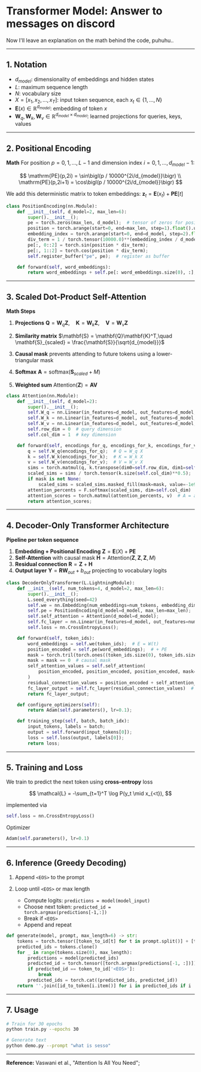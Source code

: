 # Transformer Model: Answer to messages on discord

Now I'll leave an explanation on the math behind the code, puhuhu..

---

## 1. Notation

* $d_{model}$: dimensionality of embeddings and hidden states
* $L$: maximum sequence length
* $N$: vocabulary size
* $X = [x_1, x_2, \dots, x_T]$: input token sequence, each $x_t \in \{1,\dots,N\}$
* $\mathbf{E}(x)\in\mathbb{R}^{d_{model}}$: embedding of token $x$
* $\mathbf{W}_q,\mathbf{W}_k,\mathbf{W}_v\in\mathbb{R}^{d_{model}\times d_{model}}$: learned projections for queries, keys, values

---

## 2. Positional Encoding

**Math** For position $p=0,1,\dots,L-1$ and dimension index $i=0,1,\dots,d_{model}-1$:

$$
\mathrm{PE}(p,2i)   = \sin\bigl(p / 10000^{2i/d_{model}}\bigr)
\\
\mathrm{PE}(p,2i+1) = \cos\bigl(p / 10000^{2i/d_{model}}\bigr)
$$

We add this deterministic matrix to token embeddings: $\mathbf{z}_t = \mathbf{E}(x_t) + \mathbf{PE}[t]$

```python
class PositionEncoding(nn.Module):
    def __init__(self, d_model=2, max_len=6):
        super().__init__();
        pe = torch.zeros(max_len, d_model);  # tensor of zeros for position encodings
        position = torch.arange(start=0, end=max_len, step=1).float().unsqueeze(1);  # positions [0..L-1]
        embedding_index = torch.arange(start=0, end=d_model, step=2).float();  # even indices
        div_term = 1 / torch.tensor(10000.0)**(embedding_index / d_model);  # scale term
        pe[:, 0::2] = torch.sin(position * div_term);
        pe[:, 1::2] = torch.cos(position * div_term);
        self.register_buffer("pe", pe);  # register as buffer

    def forward(self, word_embeddings):
        return word_embeddings + self.pe[: word_embeddings.size(0), :];
```

---

## 3. Scaled Dot-Product Self-Attention

**Math Steps**

1. **Projections**
   $\mathbf{Q} = \mathbf{W}_q\mathbf{Z},\quad
   \mathbf{K} = \mathbf{W}_k\mathbf{Z},\quad
   \mathbf{V} = \mathbf{W}_v\mathbf{Z}$

2. **Similarity matrix**
   $\mathbf{S} = \mathbf{Q}\mathbf{K}^T,\quad
   \mathbf{S}_{scaled} = \frac{\mathbf{S}}{\sqrt{d_{model}}}$

3. **Causal mask** prevents attending to future tokens using a lower-triangular mask

4. **Softmax**
   $\mathbf{A} = \mathrm{softmax}(\mathbf{S}_{scaled} + M)$

5. **Weighted sum**
   $\mathrm{Attention}(\mathbf{Z}) = \mathbf{A}\mathbf{V}$

```python
class Attention(nn.Module):
    def __init__(self, d_model=2):
        super().__init__();
        self.W_q = nn.Linear(in_features=d_model, out_features=d_model, bias=False);
        self.W_k = nn.Linear(in_features=d_model, out_features=d_model, bias=False);
        self.W_v = nn.Linear(in_features=d_model, out_features=d_model, bias=False);
        self.row_dim = 0  # query dimension
        self.col_dim = 1  # key dimension

    def forward(self, encodings_for_q, encodings_for_k, encodings_for_v, mask=None):
        q = self.W_q(encodings_for_q);  # Q = W_q X
        k = self.W_k(encodings_for_k);  # K = W_k X
        v = self.W_v(encodings_for_v);  # V = W_v X
        sims = torch.matmul(q, k.transpose(dim0=self.row_dim, dim1=self.col_dim));  # S = Q K^T
        scaled_sims = sims / torch.tensor(k.size(self.col_dim)**0.5);  # scale by sqrt(d_k)
        if mask is not None:
            scaled_sims = scaled_sims.masked_fill(mask=mask, value=-1e9)
        attention_percents = F.softmax(scaled_sims, dim=self.col_dim)
        attention_scores = torch.matmul(attention_percents, v)  # A = alpha V
        return attention_scores;
```

---

## 4. Decoder-Only Transformer Architecture

**Pipeline per token sequence**

1. **Embedding + Positional Encoding**
   $\mathbf{Z} = \mathbf{E}(X) + \mathbf{PE}$
2. **Self-Attention** with causal mask
   $\mathbf{H} = \mathrm{Attention}(\mathbf{Z},\mathbf{Z},\mathbf{Z}, M)$
3. **Residual connection**
   $\mathbf{R} = \mathbf{Z} + \mathbf{H}$
4. **Output layer**
   $\mathbf{Y} = \mathbf{R}\mathbf{W}_{out} + b_{out}$ projecting to vocabulary logits

```python
class DecoderOnlyTransformer(L.LightningModule):
    def __init__(self, num_tokens=4, d_model=2, max_len=6):
        super().__init__();
        L.seed_everything(seed=42)
        self.we = nn.Embedding(num_embeddings=num_tokens, embedding_dim=d_model);
        self.pe = PositionEncoding(d_model=d_model, max_len=max_len);
        self.self_attention = Attention(d_model=d_model);
        self.fc_layer = nn.Linear(in_features=d_model, out_features=num_tokens);
        self.loss = nn.CrossEntropyLoss();

    def forward(self, token_ids):
        word_embeddings = self.we(token_ids);  # E = W(t)
        position_encoded = self.pe(word_embeddings);  # + PE
        mask = torch.tril(torch.ones((token_ids.size(0), token_ids.size(0)))).bool()
        mask = mask == 0  # causal mask
        self_attention_values = self.self_attention(
            position_encoded, position_encoded, position_encoded, mask=mask
        )
        residual_connection_values = position_encoded + self_attention_values  # R = X + A
        fc_layer_output = self.fc_layer(residual_connection_values)  # logits
        return fc_layer_output;

    def configure_optimizers(self):
        return Adam(self.parameters(), lr=0.1);

    def training_step(self, batch, batch_idx):
        input_tokens, labels = batch;
        output = self.forward(input_tokens[0]);
        loss = self.loss(output, labels[0]);
        return loss;
```

---

## 5. Training and Loss

We train to predict the next token using **cross-entropy** loss

$$
\mathcal{L} = -\sum_{t=1}^T \log P(y_t \mid x_{<t}),
$$

implemented via

```python
self.loss = nn.CrossEntropyLoss()
```

Optimizer

```python
Adam(self.parameters(), lr=0.1)
```

---

## 6. Inference (Greedy Decoding)

1. Append `<EOS>` to the prompt
2. Loop until `<EOS>` or max length

   * Compute logits: `predictions = model(model_input)`
   * Choose next token: `predicted_id = torch.argmax(predictions[-1,:])`
   * Break if `<EOS>`
   * Append and repeat

```python
def generate(model, prompt, max_length=6) -> str:
    tokens = torch.tensor([token_to_id[t] for t in prompt.split()] + [token_to_id['<EOS>']])
    predicted_ids = tokens.clone()
    for _ in range(tokens.size(0), max_length):
        predictions = model(predicted_ids)
        predicted_id = torch.tensor([torch.argmax(predictions[-1, :])])
        if predicted_id == token_to_id['<EOS>']:
            break
        predicted_ids = torch.cat((predicted_ids, predicted_id))
    return ''.join([id_to_token[i.item()] for i in predicted_ids if i != token_to_id['<EOS>']])
```

---

## 7. Usage

```bash
# Train for 30 epochs
python train.py --epochs 30

# Generate text
python demo.py --prompt "what is sesso"
```

---

**Reference:** Vaswani et al., "Attention Is All You Need";
